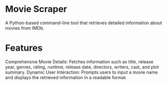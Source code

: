 # Movie Scraper
A Python-based command-line tool that retrieves detailed information about movies from IMDb.

# Features
Comprehensive Movie Details: Fetches information such as title, release year, genres, rating, runtime, release date, directors, writers, cast, and plot summary.
Dynamic User Interaction: Prompts users to input a movie name and displays the retrieved information in a readable format.
